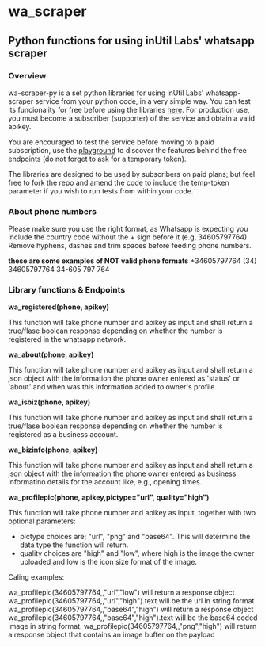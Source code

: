 # wa_scraper
## Python functions for using inUtil Labs' whatsapp scraper

### Overview
wa-scraper-py is a set python libraries for using inUtil Labs' whatsapp-scraper service from your python code, in a very simple way.
You can test its funcionality for free before using the libraries [here](https://rapidapi.com/inutil-inutil-default/api/whatsapp-scraper/). For production use, you must become a subscriber (supporter) of the service and obtain a valid apikey.

You are encouraged to test the service before moving to a paid subscription, use the [playground](https://rapidapi.com/inutil-inutil-default/api/whatsapp-scraper/) to discover the features behind the free endpoints (do not forget to ask for a temporary token).

The libraries are designed to be used by subscribers on paid plans; but feel free to fork the repo and amend the code to include the temp-token parameter if you wish to run tests from within your code.

### About phone numbers
Please make sure you use the right format, as Whatsapp is expecting you include the country code without the + sign before it (e.g, 34605797764)
Remove hyphens, dashes and trim spaces before feeding phone numbers.

**these are some examples of NOT valid phone formats**
+34605797764
(34) 34605797764
34-605 797 764

### Library functions & Endpoints

**wa_registered(phone, apikey)**

This function will take phone number and apikey as input and shall return a true/flase boolean response depending on whether the number is registered in the whatsapp network.

**wa_about(phone, apikey)**

This function will take phone number and apikey as input and shall return a json object with the information the phone owner entered as 'status' or 'about' and when was this information added to owner's profile.


**wa_isbiz(phone, apikey)**

This function will take phone number and apikey as input and shall return a true/flase boolean response depending on whether the number is registered as a business account.

**wa_bizinfo(phone, apikey)**

This function will take phone number and apikey as input and shall return a json object with the information the phone owner entered as business informatino details for the account like, e.g., opening times.

**wa_profilepic(phone, apikey,pictype="url", quality="high")**

This function will take phone number and apikey as input, together with two optional parameters:
 - pictype choices are; "url", "png" and "base64". This will determine the data type the function will return.
 - quality choices are "high" and "low", where high is the image the owner uploaded and low is the icon size format of the image.

Caling examples:

  wa_profilepic(34605797764,<yourapikey>,"url","low") will return a response object
  wa_profilepic(34605797764,<yourapikey>,"url","high").text will be the url in string format 
  wa_profilepic(34605797764,<yourapikey>,"base64","high") will return a response object
  wa_profilepic(34605797764,<yourapikey>,"base64","high").text will be the base64 coded image in string format.
  wa_profilepic(34605797764,<yourapikey>,"png","high") will return a response object that contains an image buffer on the payload





